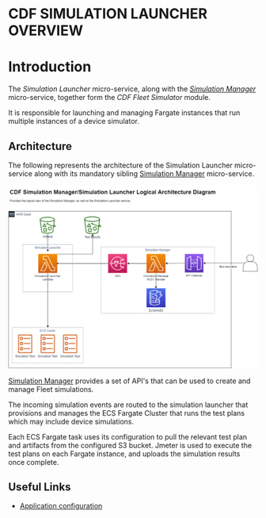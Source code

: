 # CDF SIMULATION LAUNCHER OVERVIEW

# Introduction

The _Simulation Launcher_ micro-service, along with the [_Simulation Manager_](../simulation-manager/README.md) micro-service, together form the _CDF Fleet Simulator_ module.

It is responsible for launching and managing Fargate instances that run multiple instances of a device simulator.

## Architecture

The following represents the architecture of the Simulation Launcher micro-service along with its mandatory sibling [Simulation Manager](../simulation-manager/README.md) micro-service.

![Architecture](<docs/images/cdf-core-hla-simulator.png>)

[Simulation Manager](../simulation-manager/README.md) provides a set of API's that can be used to create and manage Fleet simulations.

The incoming simulation events are routed to the simulation launcher that provisions and manages the ECS Fargate Cluster that runs the test plans which may include device simulations.

Each ECS Fargate task uses its configuration to pull the relevant test plan and artifacts from the configured S3 bucket. Jmeter is used to execute the test plans on each Fargate instance,  and uploads the simulation results once complete.

## Useful Links

- [Application configuration](docs/configuration.md)
